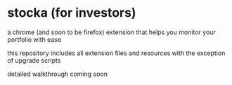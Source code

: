# stocka (for investors)
a chrome (and soon to be firefox) extension that helps you monitor your portfolio with ease


this repository includes all extension files and resources with the exception of upgrade scripts

detailed walkthrough coming soon